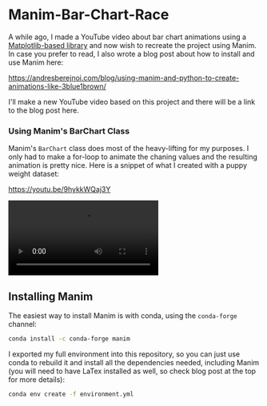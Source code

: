 # Manim-Bar-Chart-Race

A while ago, I made a YouTube video about bar chart animations using a [Matplotlib-based library](https://youtu.be/9hqGRehzEsI?si=zs9AtEbiplEue32U) and now wish to recreate the project using Manim.
In case you prefer to read, I also wrote a blog post about how to install and use Manim here:

[https://andresberejnoi.com/blog/using-manim-and-python-to-create-animations-like-3blue1brown/
](https://andresberejnoi.com/blog/using-manim-and-python-to-create-animations-like-3blue1brown/)

I'll make a new YouTube video based on this project and there will be a link to the blog post here.

### Using Manim's BarChart Class
Manim's `BarChart` class does most of the heavy-lifting for my purposes. I only had to make a for-loop to animate the chaning values and the resulting animation is pretty nice. Here is a snippet of what I created with a puppy weight dataset:

https://youtu.be/9hykkWQaj3Y

![Bar chart race with puppy weights](./_readme_files/AnimatedBarChartWithImages.mp4)

## Installing Manim
The easiest way to install Manim is with conda, using the `conda-forge` channel:

```sh
conda install -c conda-forge manim
```

I exported my full environment into this repository, so you can just use conda to rebuild it and install all the dependencies needed, including Manim (you will need to have LaTex installed as well, so check blog post at the top for more details):

```sh
conda env create -f environment.yml
```
